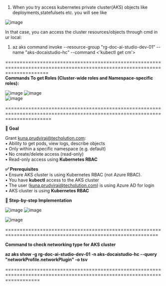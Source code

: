 1) When you try access kubernetes private cluster(AKS) objects like deployments,statefulsets etc. you will see like <br/>

![image](https://github.com/user-attachments/assets/f03ff602-f5d2-4e69-85c2-71e85fc2e132)  <br/>

In that case, you can access the cluster resources/objects through cmd in ur local:  <br/>
   1) az aks command invoke --resource-group "rg-doc-ai-studio-dev-01" --name "aks-docaistudio-hc" --command <'kubectl get cm'> <br/>

===========================================================================================================================
<br/> **Commands To get Roles (Cluster-wide roles and Namespace-specific roles):**  <br/>

![image](https://github.com/user-attachments/assets/af2d66b7-09ba-434c-bce5-9982f8d72c26)  ![image](https://github.com/user-attachments/assets/c05abb87-5721-4f4a-a8a8-b6c46def8c89)
<br/>
![image](https://github.com/user-attachments/assets/2fe59af2-95f3-4bbc-b5ee-49c7f07a2b6c) <br/>

============================================================================================================================

**🎯 Goal** <br/>

Grant kuna.prudviraj@techolution.com: <br/>
• Ability to get pods, view logs, describe objects <br/>
• Only within a specific namespace (e.g. default) <br/>
• No create/delete access (read-only) <br/>
• Read-only access using **Kubernetes RBAC** <br/>

**✅ Prerequisites**  <br/>
• Ensure AKS cluster is using Kubernetes RBAC (not Azure RBAC). <br/>
• You have **kubectl** access to the AKS cluster <br/>
• The user (kuna.prudviraj@techolution.com) is using Azure AD for login <br/>
• AKS cluster is using **Kubernetes RBAC** <br/>

**🧩 Step-by-step Implementation** <br/>

![image](https://github.com/user-attachments/assets/92ff628a-a624-4512-b615-11e9bd21f3b2)  ![image](https://github.com/user-attachments/assets/b9930757-cb95-4765-9e40-28b784041925) <br/> 

![image](https://github.com/user-attachments/assets/17a58caf-a366-4283-8e2c-101c6a09529b) <br/>

===========================================================================================================

**Command to check networking type for AKS cluster** <br/>

**az aks show -g rg-doc-ai-studio-dev-01 -n aks-docaistudio-hc --query "networkProfile.networkPlugin" -o tsv** <br/>

========================================================================================================================






